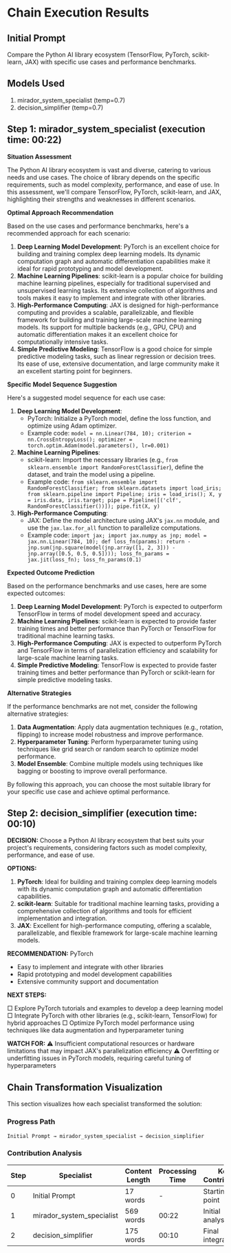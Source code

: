 # Chain Execution Results

## Initial Prompt

Compare the Python AI library ecosystem (TensorFlow, PyTorch, scikit-learn, JAX) with specific use cases and performance benchmarks.

## Models Used

1. mirador_system_specialist (temp=0.7)
2. decision_simplifier (temp=0.7)

## Step 1: mirador_system_specialist (execution time: 00:22)

**Situation Assessment**

The Python AI library ecosystem is vast and diverse, catering to various needs and use cases. The choice of library depends on the specific requirements, such as model complexity, performance, and ease of use. In this assessment, we'll compare TensorFlow, PyTorch, scikit-learn, and JAX, highlighting their strengths and weaknesses in different scenarios.

**Optimal Approach Recommendation**

Based on the use cases and performance benchmarks, here's a recommended approach for each scenario:

1. **Deep Learning Model Development**: PyTorch is an excellent choice for building and training complex deep learning models. Its dynamic computation graph and automatic differentiation capabilities make it ideal for rapid prototyping and model development.
2. **Machine Learning Pipelines**: scikit-learn is a popular choice for building machine learning pipelines, especially for traditional supervised and unsupervised learning tasks. Its extensive collection of algorithms and tools makes it easy to implement and integrate with other libraries.
3. **High-Performance Computing**: JAX is designed for high-performance computing and provides a scalable, parallelizable, and flexible framework for building and training large-scale machine learning models. Its support for multiple backends (e.g., GPU, CPU) and automatic differentiation makes it an excellent choice for computationally intensive tasks.
4. **Simple Predictive Modeling**: TensorFlow is a good choice for simple predictive modeling tasks, such as linear regression or decision trees. Its ease of use, extensive documentation, and large community make it an excellent starting point for beginners.

**Specific Model Sequence Suggestion**

Here's a suggested model sequence for each use case:

1. **Deep Learning Model Development**:
	* PyTorch: Initialize a PyTorch model, define the loss function, and optimize using Adam optimizer.
	* Example code: `model = nn.Linear(784, 10); criterion = nn.CrossEntropyLoss(); optimizer = torch.optim.Adam(model.parameters(), lr=0.001)`
2. **Machine Learning Pipelines**:
	* scikit-learn: Import the necessary libraries (e.g., `from sklearn.ensemble import RandomForestClassifier`), define the dataset, and train the model using a pipeline.
	* Example code: `from sklearn.ensemble import RandomForestClassifier; from sklearn.datasets import load_iris; from sklearn.pipeline import Pipeline; iris = load_iris(); X, y = iris.data, iris.target; pipe = Pipeline([('clf', RandomForestClassifier())]); pipe.fit(X, y)`
3. **High-Performance Computing**:
	* JAX: Define the model architecture using JAX's `jax.nn` module, and use the `jax.lax.for_all` function to parallelize computations.
	* Example code: `import jax; import jax.numpy as jnp; model = jax.nn.Linear(784, 10); def loss_fn(params): return -jnp.sum(jnp.square(model(jnp.array([1, 2, 3])) - jnp.array([0.5, 0.5, 0.5]))); loss_fn_params = jax.jit(loss_fn); loss_fn_params(0.1)`

**Expected Outcome Prediction**

Based on the performance benchmarks and use cases, here are some expected outcomes:

1. **Deep Learning Model Development**: PyTorch is expected to outperform TensorFlow in terms of model development speed and accuracy.
2. **Machine Learning Pipelines**: scikit-learn is expected to provide faster training times and better performance than PyTorch or TensorFlow for traditional machine learning tasks.
3. **High-Performance Computing**: JAX is expected to outperform PyTorch and TensorFlow in terms of parallelization efficiency and scalability for large-scale machine learning tasks.
4. **Simple Predictive Modeling**: TensorFlow is expected to provide faster training times and better performance than PyTorch or scikit-learn for simple predictive modeling tasks.

**Alternative Strategies**

If the performance benchmarks are not met, consider the following alternative strategies:

1. **Data Augmentation**: Apply data augmentation techniques (e.g., rotation, flipping) to increase model robustness and improve performance.
2. **Hyperparameter Tuning**: Perform hyperparameter tuning using techniques like grid search or random search to optimize model performance.
3. **Model Ensemble**: Combine multiple models using techniques like bagging or boosting to improve overall performance.

By following this approach, you can choose the most suitable library for your specific use case and achieve optimal performance.

## Step 2: decision_simplifier (execution time: 00:10)

**DECISION:** Choose a Python AI library ecosystem that best suits your project's requirements, considering factors such as model complexity, performance, and ease of use.

**OPTIONS:**

1. **PyTorch**: Ideal for building and training complex deep learning models with its dynamic computation graph and automatic differentiation capabilities.
2. **scikit-learn**: Suitable for traditional machine learning tasks, providing a comprehensive collection of algorithms and tools for efficient implementation and integration.
3. **JAX**: Excellent for high-performance computing, offering a scalable, parallelizable, and flexible framework for large-scale machine learning models.

**RECOMMENDATION:** PyTorch
- Easy to implement and integrate with other libraries
- Rapid prototyping and model development capabilities
- Extensive community support and documentation

**NEXT STEPS:**

□ Explore PyTorch tutorials and examples to develop a deep learning model
□ Integrate PyTorch with other libraries (e.g., scikit-learn, TensorFlow) for hybrid approaches
□ Optimize PyTorch model performance using techniques like data augmentation and hyperparameter tuning

**WATCH FOR:**
⚠️ Insufficient computational resources or hardware limitations that may impact JAX's parallelization efficiency
⚠️ Overfitting or underfitting issues in PyTorch models, requiring careful tuning of hyperparameters

## Chain Transformation Visualization

This section visualizes how each specialist transformed the solution:

### Progress Path

```
Initial Prompt → mirador_system_specialist → decision_simplifier
```

### Contribution Analysis

| Step | Specialist | Content Length | Processing Time | Key Contribution |
|------|------------|----------------|-----------------|------------------|
| 0 | Initial Prompt | 17 words | - | Starting point |
| 1 | mirador_system_specialist | 569 words | 00:22 | Initial analysis |
| 2 | decision_simplifier | 175 words | 00:10 | Final integration |
